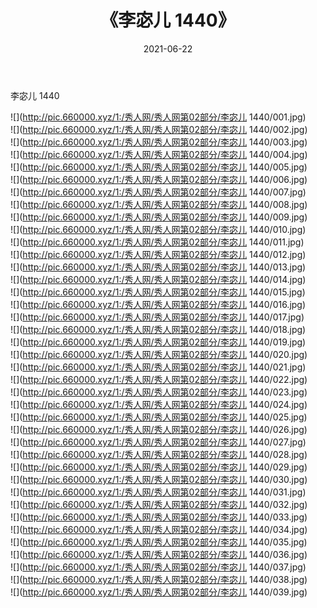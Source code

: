﻿---
layout: post
title:  《李宓儿 1440》
date:   2021-06-22
img: http://pic.660000.xyz/1:/秀人网/秀人网第02部分/李宓儿 1440/000.jpg
categories: [美女, 清纯, 唯美]
---

李宓儿 1440

  ![](http://pic.660000.xyz/1:/秀人网/秀人网第02部分/李宓儿 1440/001.jpg) <br> ![](http://pic.660000.xyz/1:/秀人网/秀人网第02部分/李宓儿 1440/002.jpg) <br> ![](http://pic.660000.xyz/1:/秀人网/秀人网第02部分/李宓儿 1440/003.jpg) <br> ![](http://pic.660000.xyz/1:/秀人网/秀人网第02部分/李宓儿 1440/004.jpg) <br> ![](http://pic.660000.xyz/1:/秀人网/秀人网第02部分/李宓儿 1440/005.jpg) <br> ![](http://pic.660000.xyz/1:/秀人网/秀人网第02部分/李宓儿 1440/006.jpg) <br> ![](http://pic.660000.xyz/1:/秀人网/秀人网第02部分/李宓儿 1440/007.jpg) <br> ![](http://pic.660000.xyz/1:/秀人网/秀人网第02部分/李宓儿 1440/008.jpg) <br> ![](http://pic.660000.xyz/1:/秀人网/秀人网第02部分/李宓儿 1440/009.jpg) <br> ![](http://pic.660000.xyz/1:/秀人网/秀人网第02部分/李宓儿 1440/010.jpg) <br> ![](http://pic.660000.xyz/1:/秀人网/秀人网第02部分/李宓儿 1440/011.jpg) <br> ![](http://pic.660000.xyz/1:/秀人网/秀人网第02部分/李宓儿 1440/012.jpg) <br> ![](http://pic.660000.xyz/1:/秀人网/秀人网第02部分/李宓儿 1440/013.jpg) <br> ![](http://pic.660000.xyz/1:/秀人网/秀人网第02部分/李宓儿 1440/014.jpg) <br> ![](http://pic.660000.xyz/1:/秀人网/秀人网第02部分/李宓儿 1440/015.jpg) <br> ![](http://pic.660000.xyz/1:/秀人网/秀人网第02部分/李宓儿 1440/016.jpg) <br> ![](http://pic.660000.xyz/1:/秀人网/秀人网第02部分/李宓儿 1440/017.jpg) <br> ![](http://pic.660000.xyz/1:/秀人网/秀人网第02部分/李宓儿 1440/018.jpg) <br> ![](http://pic.660000.xyz/1:/秀人网/秀人网第02部分/李宓儿 1440/019.jpg) <br> ![](http://pic.660000.xyz/1:/秀人网/秀人网第02部分/李宓儿 1440/020.jpg) <br> ![](http://pic.660000.xyz/1:/秀人网/秀人网第02部分/李宓儿 1440/021.jpg) <br> ![](http://pic.660000.xyz/1:/秀人网/秀人网第02部分/李宓儿 1440/022.jpg) <br> ![](http://pic.660000.xyz/1:/秀人网/秀人网第02部分/李宓儿 1440/023.jpg) <br> ![](http://pic.660000.xyz/1:/秀人网/秀人网第02部分/李宓儿 1440/024.jpg) <br> ![](http://pic.660000.xyz/1:/秀人网/秀人网第02部分/李宓儿 1440/025.jpg) <br> ![](http://pic.660000.xyz/1:/秀人网/秀人网第02部分/李宓儿 1440/026.jpg) <br> ![](http://pic.660000.xyz/1:/秀人网/秀人网第02部分/李宓儿 1440/027.jpg) <br> ![](http://pic.660000.xyz/1:/秀人网/秀人网第02部分/李宓儿 1440/028.jpg) <br> ![](http://pic.660000.xyz/1:/秀人网/秀人网第02部分/李宓儿 1440/029.jpg) <br> ![](http://pic.660000.xyz/1:/秀人网/秀人网第02部分/李宓儿 1440/030.jpg) <br> ![](http://pic.660000.xyz/1:/秀人网/秀人网第02部分/李宓儿 1440/031.jpg) <br> ![](http://pic.660000.xyz/1:/秀人网/秀人网第02部分/李宓儿 1440/032.jpg) <br> ![](http://pic.660000.xyz/1:/秀人网/秀人网第02部分/李宓儿 1440/033.jpg) <br> ![](http://pic.660000.xyz/1:/秀人网/秀人网第02部分/李宓儿 1440/034.jpg) <br> ![](http://pic.660000.xyz/1:/秀人网/秀人网第02部分/李宓儿 1440/035.jpg) <br> ![](http://pic.660000.xyz/1:/秀人网/秀人网第02部分/李宓儿 1440/036.jpg) <br> ![](http://pic.660000.xyz/1:/秀人网/秀人网第02部分/李宓儿 1440/037.jpg) <br> ![](http://pic.660000.xyz/1:/秀人网/秀人网第02部分/李宓儿 1440/038.jpg) <br> ![](http://pic.660000.xyz/1:/秀人网/秀人网第02部分/李宓儿 1440/039.jpg) <br>